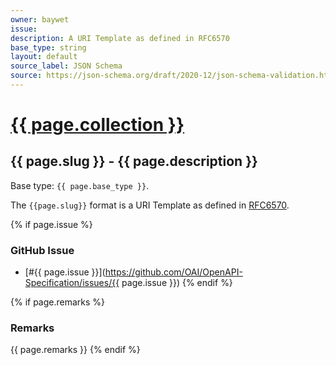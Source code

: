 ```yaml
---
owner: baywet
issue:
description: A URI Template as defined in RFC6570
base_type: string
layout: default
source_label: JSON Schema
source: https://json-schema.org/draft/2020-12/json-schema-validation.html#name-uri-template
---
```


# <a href="..">{{ page.collection }}</a>

## {{ page.slug }} - {{ page.description }}

Base type: `{{ page.base_type }}`.

The `{{page.slug}}` format is a URI Template as defined in [RFC6570](https://www.rfc-editor.org/rfc/rfc6570).

{% if page.issue %}
### GitHub Issue

* [#{{ page.issue }}](https://github.com/OAI/OpenAPI-Specification/issues/{{ page.issue }})
{% endif %}

{% if page.remarks %}
### Remarks

{{ page.remarks }}
{% endif %}
